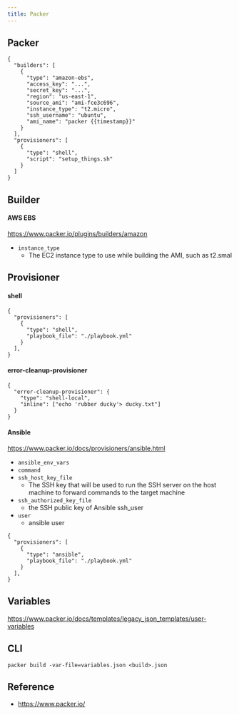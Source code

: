 ```yaml
---
title: Packer
---
```


## Packer

```
{
  "builders": [
    {
      "type": "amazon-ebs",
      "access_key": "...",
      "secret_key": "...",
      "region": "us-east-1",
      "source_ami": "ami-fce3c696",
      "instance_type": "t2.micro",
      "ssh_username": "ubuntu",
      "ami_name": "packer {{timestamp}}"
    }
  ],
  "provisioners": [
    {
      "type": "shell",
      "script": "setup_things.sh"
    }
  ]
}
```


## Builder

#### AWS EBS
https://www.packer.io/plugins/builders/amazon

* `instance_type`
    *  The EC2 instance type to use while building the AMI, such as t2.smal

## Provisioner

#### shell

```
{
  "provisioners": [
    {
      "type": "shell",
      "playbook_file": "./playbook.yml"
    }
  ],
}
```

#### error-cleanup-provisioner

```
{
  "error-cleanup-provisioner": {
    "type": "shell-local",
    "inline": ["echo 'rubber ducky'> ducky.txt"]
  }
}
```

#### Ansible
https://www.packer.io/docs/provisioners/ansible.html

* `ansible_env_vars`
* `command`
* `ssh_host_key_file`
    * The SSH key that will be used to run the SSH server on the host machine to forward commands to the target machine
* `ssh_authorized_key_file `
    * the SSH public key of Ansible ssh_user
* `user`
    * ansible user

```
{
  "provisioners": [
    {
      "type": "ansible",
      "playbook_file": "./playbook.yml"
    }
  ],
}
```

## Variables
https://www.packer.io/docs/templates/legacy_json_templates/user-variables


## CLI

```
packer build -var-file=variables.json <build>.json
```

## Reference
* https://www.packer.io/
